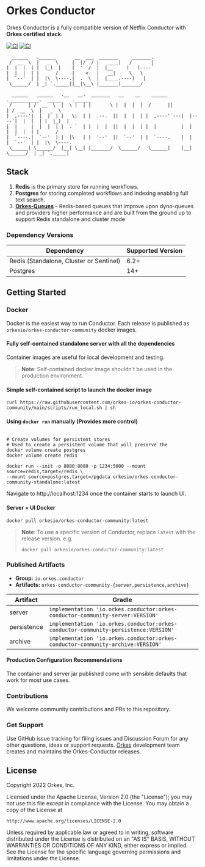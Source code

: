 # Orkes Conductor
Orkes Conductor is a fully compatible version of Netflix Conductor with **Orkes certified stack**.

[![CI](https://github.com/orkes-io/orkes-conductor-community/actions/workflows/ci.yaml/badge.svg)](https://github.com/orkes-io/orkes-conductor-community/actions/workflows/ci.yml)
[![CI](https://img.shields.io/badge/license-orkes%20community%20license-green)](https://github.com/orkes-io/licenses/blob/main/community/LICENSE.txt)


```
  ______   .______       __  ___  _______     _______.
 /  __  \  |   _  \     |  |/  / |   ____|   /       |
|  |  |  | |  |_)  |    |  '  /  |  |__     |   (----`
|  |  |  | |      /     |    <   |   __|     \   \    
|  `--'  | |  |\  \----.|  .  \  |  |____.----)   |   
 \______/  | _| `._____||__|\__\ |_______|_______/    
                                                      
  ______   ______   .__   __.  _______   __    __    ______ .___________.  ______   .______      
 /      | /  __  \  |  \ |  | |       \ |  |  |  |  /      ||           | /  __  \  |   _  \     
|  ,----'|  |  |  | |   \|  | |  .--.  ||  |  |  | |  ,----'`---|  |----`|  |  |  | |  |_)  |    
|  |     |  |  |  | |  . `  | |  |  |  ||  |  |  | |  |         |  |     |  |  |  | |      /     
|  `----.|  `--'  | |  |\   | |  '--'  ||  `--'  | |  `----.    |  |     |  `--'  | |  |\  \----.
 \______| \______/  |__| \__| |_______/  \______/   \______|    |__|      \______/  | _| `._____| 
```

## Stack
1. **Redis** is the primary store for running workflows.
2. **Postgres** for storing completed workflows and indexing enabling full text search.
3. **[Orkes-Queues](https://github.com/orkes-io/orkes-queues)** - Redis-based queues that improve upon dyno-queues and providers higher performance and are built from the ground up to support Redis standalone and cluster mode
### Dependency Versions

| Dependency                              | Supported Version |
|-----------------------------------------|-------------------|
| Redis (Standalone, Cluster or Sentinel) | 6.2+              |
| Postgres                                | 14+               |

## Getting Started
### Docker
Docker is the easiest way to run Conductor.  Each release is published as `orkesio/orkes-conductor-community` docker images.

#### Fully self-contained standalone server with all the dependencies
Container images are useful for local development and testing.  
>**Note**: Self-contained docker image shouldn't be used in the production environment.

#### Simple self-contained script to launch the docker image
```shell
curl https://raw.githubusercontent.com/orkes-io/orkes-conductor-community/main/scripts/run_local.sh | sh
```
#### Using `docker run` manually (Provides more control)
```shell

# Create volumes for persistent stores
# Used to create a persistent volume that will preserve the 
docker volume create postgres
docker volume create redis

docker run --init -p 8080:8080 -p 1234:5000 --mount source=redis,target=/redis \
--mount source=postgres,target=/pgdata orkesio/orkes-conductor-community-standalone:latest
```
Navigate to http://localhost:1234 once the container starts to launch UI.

#### Server + UI Docker
```shell
docker pull orkesio/orkes-conductor-community:latest
```
>**Note**: To use a specific version of Conductor, replace `latest` with the release version.
> e.g. 
> 
> ```docker pull orkesio/orkes-conductor-community:latest```

### Published Artifacts

* **Group:** `io.orkes.conductor`
* **Artifacts:** `orkes-conductor-community-{server,persistence,archive}`

| Artifact    | Gradle                                                                            |
|-------------|-----------------------------------------------------------------------------------|
| server      | `implementation 'io.orkes.conductor:orkes-conductor-community-server:VERSION'`      |
| persistence | `implementation 'io.orkes.conductor:orkes-conductor-community-persistence:VERSION'` |  
| archive     | `implementation 'io.orkes.conductor:orkes-conductor-community-archive:VERSION'`     |

#### Production Configuration Recommendations
The container and server jar published come with sensible defaults that work for most use cases.

### Contributions
We welcome community contributions and PRs to this repository.

### Get Support 
Use GitHub issue tracking for filing issues and Discussion Forum for any other questions, ideas or support requests.
[Orkes](http://orkes.io) development team creates and maintains the Orkes-Conductor releases.

## License
Copyright 2022 Orkes, Inc.

Licensed under the Apache License, Version 2.0 (the "License");
you may not use this file except in compliance with the License.
You may obtain a copy of the License at

    http://www.apache.org/licenses/LICENSE-2.0

Unless required by applicable law or agreed to in writing, software
distributed under the License is distributed on an "AS IS" BASIS,
WITHOUT WARRANTIES OR CONDITIONS OF ANY KIND, either express or implied.
See the License for the specific language governing permissions and
limitations under the License.
